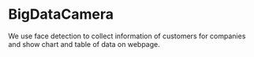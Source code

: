 # BigDataCamera
We use face detection to collect information of customers for companies and show chart and table of data on webpage.
